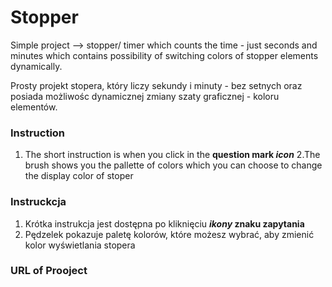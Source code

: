 # Stopper
Simple project --> stopper/ timer which counts the time - just seconds and minutes which contains possibility of switching colors of stopper elements dynamically.

Prosty projekt stopera, który liczy sekundy i minuty - bez setnych oraz posiada możliwośc dynamicznej zmiany szaty graficznej - koloru elementów.

### Instruction
1. The short instruction is when you click in the **question mark _icon_**
2.The brush shows you the pallette of colors which you can choose to change the display color of stoper

### Instruckcja

1. Krótka instrukcja jest dostępna po kliknięciu **_ikony_ znaku zapytania**
2. Pędzelek pokazuje paletę kolorów, które możesz wybrać, aby zmienić kolor wyświetlania stopera


### URL of Prooject

